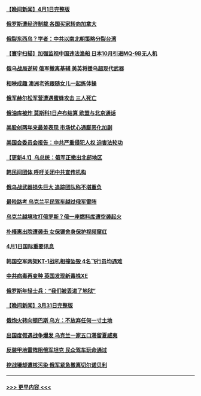 #### [【晚间新闻】4月1日完整版](../pages/prog202/a103389792.md?t=04021202) 
#### [俄罗斯遭经济制裁 各国买家转向加拿大](../pages/prog202/a103389706.md?t=04021202) 
#### [俄裂东西乌？学者：中共以南北朝策略分裂台湾](../pages/prog202/a103389820.md?t=04021202) 
#### [【寰宇扫描】加强监视中国违法渔船 日本10月引进MQ-9B无人机](../pages/prog202/a103389827.md?t=04021202) 
#### [俄乌战局逆转 俄军撤离基辅 美英将援乌超现代武器](../pages/prog202/a103389785.md?t=04021202) 
#### [相映成趣 澳洲老爸跟随女儿一起练体操](../pages/prog202/a103389651.md?t=04021202) 
#### [俄军赫尔松军营遭遇蜜蜂攻击 三人死亡](../pages/prog202/a103389205.md?t=04021202) 
#### [俄油库被炸 莫斯科1日卢布结算 欧盟与北京通话](../pages/prog202/a103389523.md?t=04021202) 
#### [美股创两年来最差表现 市场忧心通膨恶化加剧](../pages/prog202/a103389525.md?t=04021202) 
#### [美国会委员会报告：中共严重侵犯人权 迫害法轮功](../pages/prog202/a103389516.md?t=04021202) 
#### [【更新4.1】乌总统：俄军正撤出北部地区](../pages/prog202/a103389071.md?t=04021202) 
#### [韩民间团体 呼吁关闭中共宣传机构](../pages/prog202/a103389327.md?t=04021202) 
#### [俄乌战武器损失巨大 追踪团队称不堪重负](../pages/prog202/a103389229.md?t=04021202) 
#### [最险路考 乌克兰平民驾车越过俄军雷阵](../pages/prog202/a103389218.md?t=04021202) 
#### [乌克兰越境攻打俄罗斯？俄一座燃料库遭空袭起火](../pages/prog202/a103389121.md?t=04021202) 
#### [朴槿惠出院遭袭击 女保镖舍身保护视频窜红](../pages/prog202/a103389098.md?t=04021202) 
#### [4月1日国际重要讯息](../pages/prog202/a103389109.md?t=04021202) 
#### [韩国空军两架KT-1战机相撞坠毁 4名飞行员均遇难](../pages/prog202/a103389078.md?t=04021202) 
#### [中共病毒再变种 英国发现新毒株XE](../pages/prog202/a103388913.md?t=04021202) 
#### [俄罗斯年轻士兵：“我们被丢进了地狱”](../pages/prog202/a103388981.md?t=04021202) 
#### [【晚间新闻】3月31日完整版](../pages/prog202/a103388915.md?t=04021202) 
#### [俄炮火转向顿巴斯 乌方：不放弃任何一寸土地](../pages/prog202/a103388928.md?t=04021202) 
#### [出国度假遇战争爆发 乌克兰一家五口滞留夏威夷](../pages/prog202/a103388743.md?t=04021202) 
#### [反装甲地雷阵阻俄军坦克 民众驾车玩命通过](../pages/prog202/a103388820.md?t=04021202) 
#### [挖战壕却遭核污染 俄军紧急撤离切尔诺贝利](../pages/prog202/a103388766.md?t=04021202) 

----
#### [ >>> 更早内容 <<< ](../indexes/prog202-earlier.md)
